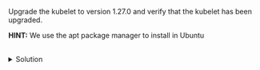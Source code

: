 Upgrade the kubelet to version 1.27.0 and verify that the kubelet has been upgraded.

**HINT:** We use the apt package manager to install in Ubuntu

<br>
<details><summary>Solution</summary>
<br>

```plain
# check the current version
k version --short && k get no
```{{exec}}

```plain
# install kubelet and pin it to version 1.27.0
# you can view this page from K8s docs during the exam: https://kubernetes.io/docs/setup/production-environment/tools/kubeadm/install-kubeadm/

# download the gpg key
sudo curl -fsSLo /etc/apt/keyrings/kubernetes-archive-keyring.gpg https://packages.cloud.google.com/apt/doc/apt-key.gpg

```{{exec}}

```plain
# add to apt sources
echo "deb [signed-by=/etc/apt/keyrings/kubernetes-archive-keyring.gpg] https://apt.kubernetes.io/ kubernetes-xenial main" | sudo tee /etc/apt/sources.list.d/kubernetes.list

```{{exec}}

```bash
# update package index and install kubelet version 1.27.0
sudo apt update
sudo apt install -y kubelet=1.27.0-00
```{{exec}}


</details>
